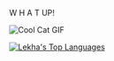 W H A T UP! 

![Cool Cat GIF](https://media4.giphy.com/media/2SYc7mttUnWWaqvWz8/giphy.gif)

[![Lekha's Top Languages](https://github-readme-stats.vercel.app/api/top-langs/?username=lekhasapers&layout=compact&theme=dracula)](https://github.com/anuraghazra/github-readme-stats)




